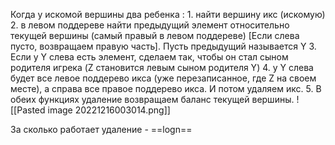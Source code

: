 Когда у искомой вершины два ребенка :
	1. найти вершину икс (искомую)
	2. в левом поддереве найти предыдущий элемент относительно текущей вершины (самый правый в левом поддереве) [Если слева пусто, возвращаем правую часть]. Пусть предыдущий называется Y
	3. Если у Y слева есть элемент, сделаем так, чтобы он стал сыном родителя игрека (Z становится левым сыном родителя Y)
	4. у Y слева будет все левое поддерево икса (уже перезаписанное, где Z на своем месте), а справа все правое поддерево икса. И потом удаляем икс.
	5. В обеих функциях удаление возвращаем баланс текущей вершины.
	![[Pasted image 20221216003014.png]]

За сколько работает удаление - ==logn==
